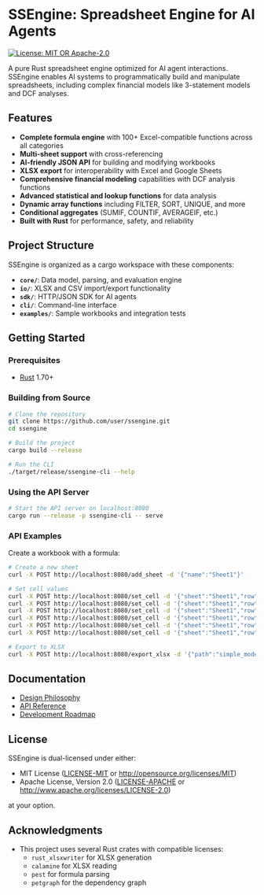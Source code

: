 # SSEngine: Spreadsheet Engine for AI Agents

[![License: MIT OR Apache-2.0](https://img.shields.io/badge/License-MIT%20OR%20Apache--2.0-blue.svg)](LICENSE-MIT)

A pure Rust spreadsheet engine optimized for AI agent interactions. SSEngine enables AI systems to programmatically build and manipulate spreadsheets, including complex financial models like 3-statement models and DCF analyses.

## Features

- **Complete formula engine** with 100+ Excel-compatible functions across all categories
- **Multi-sheet support** with cross-referencing
- **AI-friendly JSON API** for building and modifying workbooks
- **XLSX export** for interoperability with Excel and Google Sheets
- **Comprehensive financial modeling** capabilities with DCF analysis functions
- **Advanced statistical and lookup functions** for data analysis
- **Dynamic array functions** including FILTER, SORT, UNIQUE, and more
- **Conditional aggregates** (SUMIF, COUNTIF, AVERAGEIF, etc.)
- **Built with Rust** for performance, safety, and reliability

## Project Structure

SSEngine is organized as a cargo workspace with these components:

- **`core/`**: Data model, parsing, and evaluation engine
- **`io/`**: XLSX and CSV import/export functionality  
- **`sdk/`**: HTTP/JSON SDK for AI agents
- **`cli/`**: Command-line interface
- **`examples/`**: Sample workbooks and integration tests

## Getting Started

### Prerequisites

- [Rust](https://www.rust-lang.org/tools/install) 1.70+

### Building from Source

```bash
# Clone the repository
git clone https://github.com/user/ssengine.git
cd ssengine

# Build the project
cargo build --release

# Run the CLI
./target/release/ssengine-cli --help
```

### Using the API Server

```bash
# Start the API server on localhost:8080
cargo run --release -p ssengine-cli -- serve
```

### API Examples

Create a workbook with a formula:

```bash
# Create a new sheet
curl -X POST http://localhost:8080/add_sheet -d '{"name":"Sheet1"}'

# Set cell values
curl -X POST http://localhost:8080/set_cell -d '{"sheet":"Sheet1","row":0,"col":0,"value":"Revenue"}'
curl -X POST http://localhost:8080/set_cell -d '{"sheet":"Sheet1","row":0,"col":1,"value":"100"}'
curl -X POST http://localhost:8080/set_cell -d '{"sheet":"Sheet1","row":1,"col":0,"value":"Expenses"}'
curl -X POST http://localhost:8080/set_cell -d '{"sheet":"Sheet1","row":1,"col":1,"value":"75"}'
curl -X POST http://localhost:8080/set_cell -d '{"sheet":"Sheet1","row":2,"col":0,"value":"Profit"}'
curl -X POST http://localhost:8080/set_cell -d '{"sheet":"Sheet1","row":2,"col":1,"value":"=B1-B2"}'

# Export to XLSX
curl -X POST http://localhost:8080/export_xlsx -d '{"path":"simple_model.xlsx"}'
```

## Documentation

- [Design Philosophy](docs.md)
- [API Reference](specs.md)
- [Development Roadmap](todo.md)

## License

SSEngine is dual-licensed under either:

- MIT License ([LICENSE-MIT](LICENSE-MIT) or http://opensource.org/licenses/MIT)
- Apache License, Version 2.0 ([LICENSE-APACHE](LICENSE-APACHE) or http://www.apache.org/licenses/LICENSE-2.0)

at your option.

## Acknowledgments

- This project uses several Rust crates with compatible licenses:
  - `rust_xlsxwriter` for XLSX generation
  - `calamine` for XLSX reading
  - `pest` for formula parsing
  - `petgraph` for the dependency graph
